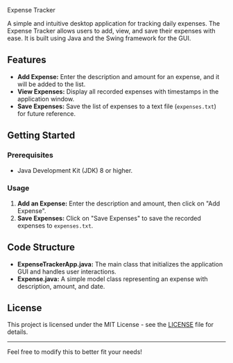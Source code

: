  Expense Tracker

A simple and intuitive desktop application for tracking daily expenses. The Expense Tracker allows users to add, view, and save their expenses with ease. It is built using Java and the Swing framework for the GUI.

## Features

- **Add Expense:** Enter the description and amount for an expense, and it will be added to the list.
- **View Expenses:** Display all recorded expenses with timestamps in the application window.
- **Save Expenses:** Save the list of expenses to a text file (`expenses.txt`) for future reference.

## Getting Started

### Prerequisites

- Java Development Kit (JDK) 8 or higher.

   
### Usage

1. **Add an Expense:** Enter the description and amount, then click on "Add Expense".
2. **Save Expenses:** Click on "Save Expenses" to save the recorded expenses to `expenses.txt`.

## Code Structure

- **ExpenseTrackerApp.java:** The main class that initializes the application GUI and handles user interactions.
- **Expense.java:** A simple model class representing an expense with description, amount, and date.


## License

This project is licensed under the MIT License - see the [LICENSE](LICENSE) file for details.

---

Feel free to modify this to better fit your needs!
